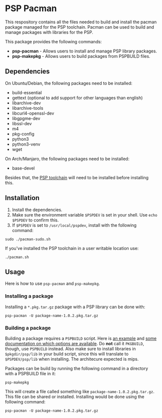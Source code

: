 # PSP Pacman

This respository contains all the files needed to build and install the pacman package managed for the PSP toolchain. Pacman can be used to build and manage packages with libraries for the PSP.

This package provides the following commands:
- **psp-pacman** - Allows users to install and manage PSP library packages.
- **psp-makepkg** - Allows users to build packages from PSPBUILD files.

## Dependencies

On Ubuntu/Debian, the following packages need to be installed:
- build-essential
- gettext (optional to add support for other languages than english)
- libarchive-dev
- libarchive-tools
- libcurl4-openssl-dev
- libgpgme-dev
- libssl-dev
- m4
- pkg-config
- python3
- python3-venv
- wget

On Arch/Manjaro, the following packages need to be installed:
- base-devel

Besides that, the [PSP toolchain](https://github.com/pspdev/psptoolchain) will need to be installed before installing this.

## Installation
1. Install the dependencies.
2. Make sure the environment variable ``$PSPDEV`` is set in your shell. Use ``echo $PSPDEV`` to confirm this.
3. If ``$PSPDEV`` is set to ``/usr/local/pspdev``, install with the following command:
```
sudo ./pacman-sudo.sh
```
If you've installed the PSP toolchain in a user writable location use:
```
./pacman.sh
```

## Usage

Here is how to use ``psp-pacman`` and ``psp-makepkg``.

### Installing a package

Installing a ``*.pkg.tar.gz`` package with a PSP library can be done with:
```
psp-pacman -U package-name-1.0.2.pkg.tar.gz
```

### Building a package

Building a package requires a ``PSPBUILD`` script. Here is [an example](https://git.archlinux.org/pacman.git/plain/proto/PKGBUILD.proto) and [some documentation on which options are available](https://wiki.archlinux.org/index.php/PKGBUILD). Do **not** call it ``PKGBUILD``, though, use ``PSPBUILD`` instead. Also make sure to install libraries in ``$pkgdir/psp/lib`` in your build script, since this will translate to ``$PSPDEV/psp/lib`` when installing. The architecure expected is mips.

Packages can be build by running the following command in a directory with a PSPBUILD file in it:
```
psp-makepkg
```

This will create a file called something like ``package-name-1.0.2.pkg.tar.gz``. This file can be shared or installed. Installing would be done using the following command:
```
psp-pacman -U package-name-1.0.2.pkg.tar.gz
```

